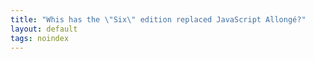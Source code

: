 ```yaml
---
title: "Whis has the \"Six\" edition replaced JavaScript Allongé?"
layout: default
tags: noindex
---
```


